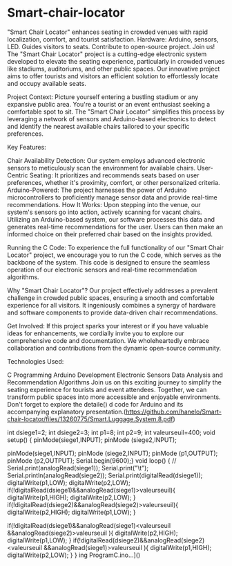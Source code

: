 # Smart-chair-locator
"Smart Chair Locator" enhances seating in crowded venues with rapid localization, comfort, and tourist satisfaction. Hardware: Arduino, sensors, LED. Guides visitors to seats. Contribute to open-source project. Join us!
The "Smart Chair Locator" project is a cutting-edge electronic system developed to elevate the seating experience, particularly in crowded venues like stadiums, auditoriums, and other public spaces. Our innovative project aims to offer tourists and visitors an efficient solution to effortlessly locate and occupy available seats.

Project Context:
Picture yourself entering a bustling stadium or any expansive public area. You're a tourist or an event enthusiast seeking a comfortable spot to sit. The "Smart Chair Locator" simplifies this process by leveraging a network of sensors and Arduino-based electronics to detect and identify the nearest available chairs tailored to your specific preferences.

Key Features:

Chair Availability Detection: Our system employs advanced electronic sensors to meticulously scan the environment for available chairs.
User-Centric Seating: It prioritizes and recommends seats based on user preferences, whether it's proximity, comfort, or other personalized criteria.
Arduino-Powered: The project harnesses the power of Arduino microcontrollers to proficiently manage sensor data and provide real-time recommendations.
How It Works:
Upon stepping into the venue, our system's sensors go into action, actively scanning for vacant chairs. Utilizing an Arduino-based system, our software processes this data and generates real-time recommendations for the user. Users can then make an informed choice on their preferred chair based on the insights provided.

Running the C Code:
To experience the full functionality of our "Smart Chair Locator" project, we encourage you to run the C code, which serves as the backbone of the system. This code is designed to ensure the seamless operation of our electronic sensors and real-time recommendation algorithms.

Why "Smart Chair Locator"?
Our project effectively addresses a prevalent challenge in crowded public spaces, ensuring a smooth and comfortable experience for all visitors. It ingeniously combines a synergy of hardware and software components to provide data-driven chair recommendations.

Get Involved:
If this project sparks your interest or if you have valuable ideas for enhancements, we cordially invite you to explore our comprehensive code and documentation. We wholeheartedly embrace collaboration and contributions from the dynamic open-source community.

Technologies Used:

C Programming
Arduino Development
Electronic Sensors
Data Analysis and Recommendation Algorithms
Join us on this exciting journey to simplify the seating experience for tourists and event attendees. Together, we can transform public spaces into more accessible and enjoyable environments. Don't forget to explore the detaile()
d code for Arduino and its accompanying explanatory presentation.(https://github.com/hanelo/Smart-chair-locator/files/13260775/Smart.Luggage.System.8.pdf)


int dsiege1=2;
int dsiege2=3;
int p1=8;
int p2=9;
int valeurseuil=400;
void setup() {
pinMode(siege1,INPUT);
pinMode (siege2,INPUT);

pinMode(siege1,INPUT);
pinMode (siege2,INPUT);
pinMode (p1,OUTPUT);
pinMode (p2,OUTPUT);
Serial.begin(9600);}
void loop() {
//  
Serial.print(analogRead(siege1));
Serial.print("\t");
Serial.println(analogRead(siege2));
Serial.print(digitalRead(dsiege1));
   digitalWrite(p1,LOW);
    digitalWrite(p2,LOW);
if(!digitalRead(dsiege1)&&analogRead(siege1)>valeurseuil){
  digitalWrite(p1,HIGH);
    digitalWrite(p2,LOW);
  }
 if(!digitalRead(dsiege2)&&analogRead(siege2)>valeurseuil){
  digitalWrite(p2,HIGH);
  digitalWrite(p1,LOW);
  }
   
   
  if(!digitalRead(dsiege1)&&analogRead(siege1)<valeurseuil &&analogRead(siege2)>valeurseuil ){
  digitalWrite(p2,HIGH);
  digitalWrite(p1,LOW);
  }
 if(!digitalRead(dsiege2)&&analogRead(siege2)<valeurseuil &&analogRead(siege1)>valeurseuil ){
  digitalWrite(p1,HIGH);
  digitalWrite(p2,LOW);
  }
}
ing ProgramC.ino…]()
